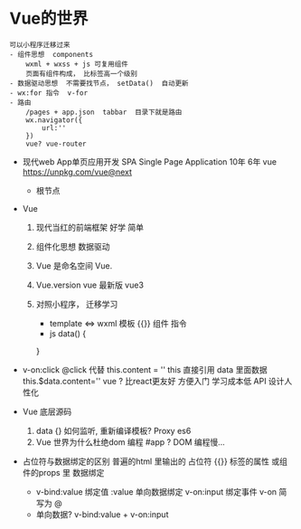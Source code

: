 # Vue的世界
    可以小程序迁移过来
    - 组件思想  components
        wxml + wxss + js 可复用组件
        页面有组件构成， 比标签高一个级别
    - 数据驱动思想  不需要找节点， setData()  自动更新
    - wx:for 指令  v-for
    - 路由
        /pages + app.json  tabbar  目录下就是路由
        wx.navigator({
            url:''
        })
        vue? vue-router

- 现代web App单页应用开发 SPA Single Page Application  10年  6年
    vue  https://unpkg.com/vue@next
    - 根节点

- Vue
    1. 现代当红的前端框架  好学  简单
    2. 组件化思想 数据驱动  
    3. Vue 是命名空间
        Vue.
    4. Vue.version vue 最新版 vue3
    5. 对照小程序， 迁移学习
        - template  <=>   wxml
            模板 {{}}  组件 指令
        - js  data() {

        }

- v-on:click   @click  代替
    this.content = ''   this  直接引用 data 里面数据
    this.$data.content=''
    vue ? 比react更友好  方便入门  学习成本低
    API  设计人性化
 
- Vue 底层源码
    1. data {}  如何监听, 重新编译模板?  Proxy  es6
    2. Vue 世界为什么杜绝dom  编程  #app  ?
        DOM 编程慢...

- 占位符与数据绑定的区别
    普遍的html  里输出的 占位符  {{}}
    标签的属性 或组件的props 里 数据绑定
    - v-bind:value 绑定值   :value   单向数据绑定
        v-on:input 绑定事件    v-on  简写为 @
    - 单向数据?
        v-bind:value  +  v-on:input